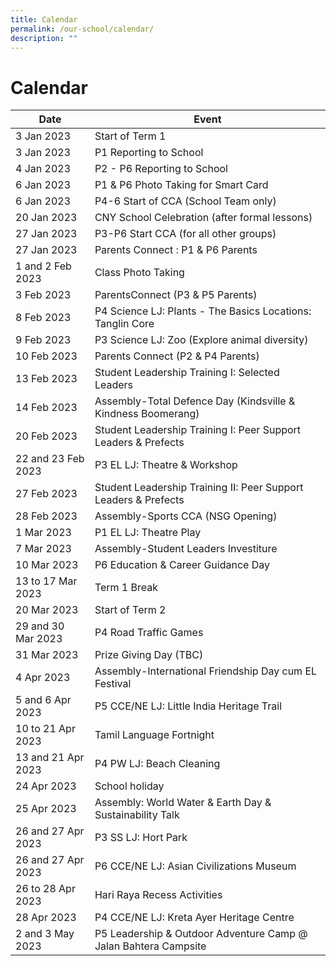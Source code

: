 ```yaml
---
title: Calendar
permalink: /our-school/calendar/
description: ""
---
```

# **Calendar**



| Date | Event |
| --- | --- |
| 3 Jan 2023 | Start of Term 1|
|3 Jan 2023 | P1 Reporting to School |
|4 Jan 2023 | P2 - P6 Reporting to School |
|6 Jan 2023 | P1 & P6 Photo Taking for Smart Card |
|6 Jan 2023 | P4-6 Start of CCA (School Team only) |
|20 Jan 2023 | CNY School Celebration (after formal lessons) |
|27 Jan 2023 |P3-P6 Start CCA (for all other groups) |
|27 Jan 2023| Parents Connect : P1 & P6 Parents|
|1 and 2 Feb 2023| Class Photo Taking|
|3 Feb 2023| ParentsConnect (P3 & P5 Parents)|
|8 Feb 2023| P4 Science LJ: Plants - The Basics Locations: Tanglin Core|
|9 Feb 2023| P3 Science LJ: Zoo (Explore animal diversity)|
|10 Feb 2023| Parents Connect (P2 & P4 Parents)|
|13 Feb 2023| Student Leadership Training I: Selected Leaders |
|14 Feb 2023| Assembly-Total Defence Day (Kindsville & Kindness Boomerang)|
|20 Feb 2023| Student Leadership Training I: Peer Support Leaders & Prefects|
|22 and 23 Feb 2023| P3 EL LJ: Theatre & Workshop|
|27 Feb 2023| Student Leadership Training II: Peer Support Leaders & Prefects|
|28 Feb 2023| Assembly-Sports CCA (NSG Opening)|
|1 Mar 2023| P1 EL LJ: Theatre Play|
|7 Mar 2023| Assembly-Student Leaders Investiture |
|10 Mar 2023| P6 Education & Career Guidance Day |
|13 to 17 Mar 2023 | Term 1 Break |
|20 Mar 2023 | Start of Term 2 |
|29 and 30 Mar 2023| P4 Road Traffic Games |
|31 Mar 2023| Prize Giving Day (TBC) |
|4 Apr 2023 | Assembly-International Friendship Day cum EL Festival |
|5 and 6 Apr 2023| P5 CCE/NE LJ: Little India Heritage Trail |
|10 to 21 Apr 2023 | Tamil Language Fortnight |
|13 and 21 Apr 2023| P4 PW LJ: Beach Cleaning |
|24 Apr 2023| School holiday |
|25 Apr 2023 | Assembly: World Water & Earth Day & Sustainability Talk |
|26 and 27 Apr 2023| P3 SS LJ: Hort Park |
|26 and 27 Apr 2023| P6 CCE/NE LJ: Asian Civilizations Museum |
|26 to 28 Apr 2023 | Hari Raya Recess Activities |
|28 Apr 2023 | P4 CCE/NE LJ: Kreta Ayer Heritage Centre |
|2 and 3 May 2023 | P5 Leadership & Outdoor Adventure Camp @ Jalan Bahtera Campsite |